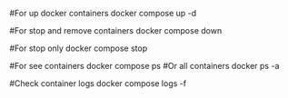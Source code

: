#For up docker containers
docker compose up -d

#For stop and remove containers
docker compose down

#For stop only
docker compose stop

#For see containers
docker compose ps
#Or all containers
docker ps -a

#Check container logs
docker compose logs -f 

